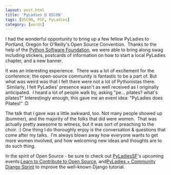 ```yaml
---
layout: post.html
title: 'PyLadies @ OSCON'
tags: [OSCON, PSF, PyLadies]
category: [words]
---
```


I had the wonderful opportunity to bring up a few fellow PyLadies to Portland, Oregon for O'Reilly's Open Source Convention.  Thanks to the help of the [Python Software Foundation][PSF], we were able to bring along swag including stickers, postcards of information on how to start a local PyLadies chapter, and a new banner. 

It was an interesting experience.  There was a lot of excitement for the conference; the open-source community is fantastic to be a part of. But what was weird was that I felt there were not a lot of Pythonistas there.  Similarly, I felt PyLadies' presence wasn't as well received as I originally anticipated.  I heard a lot of people walk by, asking "pe... pilates? what's pilates?" Interestingly enough, this gave me an event idea: "PyLadies does Pilates!" :D 

The talk that I gave was a little awkward, too. Not many people showed up (bummer), and the majority of the folks that did were women.  That was actually pretty awesome to witness, but it was sort of preaching to the choir. :) One thing I do thoroughly enjoy is the conversation & questions that come after my talks.  I'm always blown away how everyone wants to get more women involved, and how welcoming new ideas and thoughts are to do such thing.

In the spirit of Open Source - be sure to check out [PyLadiesSF][PyLadiesSF]'s upcoming events:[Learn to Contribute to Open Source][Learn], and[PyLadies + Community Django Sprint][Sprint] to improve the well-known Django tutorial.

[PSF]: http://www.psf.org "PSF"
[PyLadiesSF]: http://www.meetup.com/PyLadiesSF/ "PyLadies SF Meetup Group"
[Learn]: http://www.meetup.com/PyLadiesSF/events/73638942/ "Learn to Contribute to OSS event"
[Sprint]: http://www.meetup.com/PyLadiesSF/events/73639302/ "Django + PyLadiesSF Sprint"
